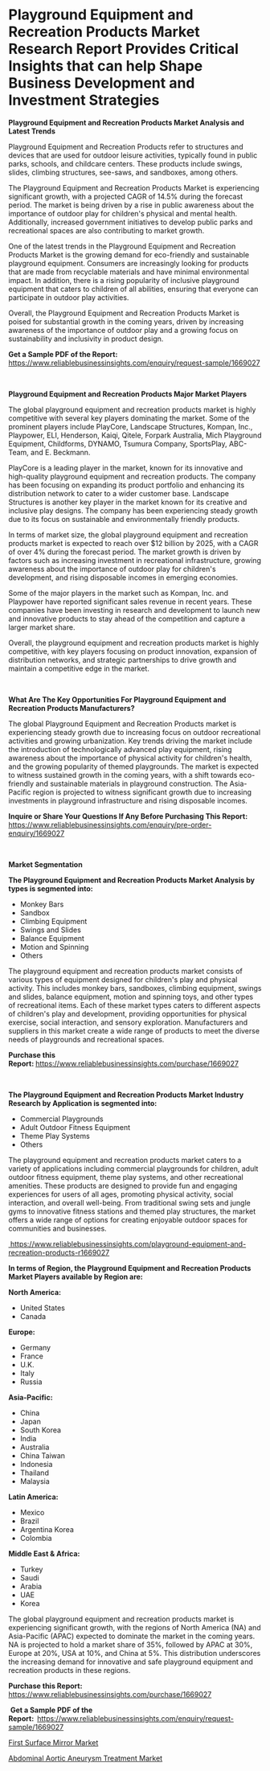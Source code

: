 <p><h1>Playground Equipment and Recreation Products Market Research Report Provides Critical Insights that can help Shape Business Development and Investment Strategies</h1></p><p><strong>Playground Equipment and Recreation Products Market Analysis and Latest Trends</strong></p>
<p><p>Playground Equipment and Recreation Products refer to structures and devices that are used for outdoor leisure activities, typically found in public parks, schools, and childcare centers. These products include swings, slides, climbing structures, see-saws, and sandboxes, among others.</p><p>The Playground Equipment and Recreation Products Market is experiencing significant growth, with a projected CAGR of 14.5% during the forecast period. The market is being driven by a rise in public awareness about the importance of outdoor play for children's physical and mental health. Additionally, increased government initiatives to develop public parks and recreational spaces are also contributing to market growth.</p><p>One of the latest trends in the Playground Equipment and Recreation Products Market is the growing demand for eco-friendly and sustainable playground equipment. Consumers are increasingly looking for products that are made from recyclable materials and have minimal environmental impact. In addition, there is a rising popularity of inclusive playground equipment that caters to children of all abilities, ensuring that everyone can participate in outdoor play activities.</p><p>Overall, the Playground Equipment and Recreation Products Market is poised for substantial growth in the coming years, driven by increasing awareness of the importance of outdoor play and a growing focus on sustainability and inclusivity in product design.</p></p>
<p><strong>Get a Sample PDF of the Report:&nbsp;</strong> <a href="https://www.reliablebusinessinsights.com/enquiry/request-sample/1669027">https://www.reliablebusinessinsights.com/enquiry/request-sample/1669027</a></p>
<p>&nbsp;</p>
<p><strong>Playground Equipment and Recreation Products Major Market Players</strong></p>
<p><p>The global playground equipment and recreation products market is highly competitive with several key players dominating the market. Some of the prominent players include PlayCore, Landscape Structures, Kompan, Inc., Playpower, ELI, Henderson, Kaiqi, Qitele, Forpark Australia, Mich Playground Equipment, Childforms, DYNAMO, Tsumura Company, SportsPlay, ABC-Team, and E. Beckmann.</p><p>PlayCore is a leading player in the market, known for its innovative and high-quality playground equipment and recreation products. The company has been focusing on expanding its product portfolio and enhancing its distribution network to cater to a wider customer base. Landscape Structures is another key player in the market known for its creative and inclusive play designs. The company has been experiencing steady growth due to its focus on sustainable and environmentally friendly products.</p><p>In terms of market size, the global playground equipment and recreation products market is expected to reach over $12 billion by 2025, with a CAGR of over 4% during the forecast period. The market growth is driven by factors such as increasing investment in recreational infrastructure, growing awareness about the importance of outdoor play for children's development, and rising disposable incomes in emerging economies.</p><p>Some of the major players in the market such as Kompan, Inc. and Playpower have reported significant sales revenue in recent years. These companies have been investing in research and development to launch new and innovative products to stay ahead of the competition and capture a larger market share.</p><p>Overall, the playground equipment and recreation products market is highly competitive, with key players focusing on product innovation, expansion of distribution networks, and strategic partnerships to drive growth and maintain a competitive edge in the market.</p></p>
<p>&nbsp;</p>
<p><strong>What Are The Key Opportunities For Playground Equipment and Recreation Products Manufacturers?</strong></p>
<p><p>The global Playground Equipment and Recreation Products market is experiencing steady growth due to increasing focus on outdoor recreational activities and growing urbanization. Key trends driving the market include the introduction of technologically advanced play equipment, rising awareness about the importance of physical activity for children's health, and the growing popularity of themed playgrounds. The market is expected to witness sustained growth in the coming years, with a shift towards eco-friendly and sustainable materials in playground construction. The Asia-Pacific region is projected to witness significant growth due to increasing investments in playground infrastructure and rising disposable incomes.</p></p>
<p><strong>Inquire or Share Your Questions If Any Before Purchasing This Report:</strong> <a href="https://www.reliablebusinessinsights.com/enquiry/pre-order-enquiry/1669027">https://www.reliablebusinessinsights.com/enquiry/pre-order-enquiry/1669027</a></p>
<p>&nbsp;</p>
<p><strong>Market Segmentation</strong></p>
<p><strong>The Playground Equipment and Recreation Products Market Analysis by types is segmented into:</strong></p>
<p><ul><li>Monkey Bars</li><li>Sandbox</li><li>Climbing Equipment</li><li>Swings and Slides</li><li>Balance Equipment</li><li>Motion and Spinning</li><li>Others</li></ul></p>
<p><p>The playground equipment and recreation products market consists of various types of equipment designed for children's play and physical activity. This includes monkey bars, sandboxes, climbing equipment, swings and slides, balance equipment, motion and spinning toys, and other types of recreational items. Each of these market types caters to different aspects of children's play and development, providing opportunities for physical exercise, social interaction, and sensory exploration. Manufacturers and suppliers in this market create a wide range of products to meet the diverse needs of playgrounds and recreational spaces.</p></p>
<p><strong>Purchase this Report:&nbsp;</strong><a href="https://www.reliablebusinessinsights.com/purchase/1669027">https://www.reliablebusinessinsights.com/purchase/1669027</a></p>
<p>&nbsp;</p>
<p><strong>The Playground Equipment and Recreation Products Market Industry Research by Application is segmented into:</strong></p>
<p><ul><li>Commercial Playgrounds</li><li>Adult Outdoor Fitness Equipment</li><li>Theme Play Systems</li><li>Others</li></ul></p>
<p><p>The playground equipment and recreation products market caters to a variety of applications including commercial playgrounds for children, adult outdoor fitness equipment, theme play systems, and other recreational amenities. These products are designed to provide fun and engaging experiences for users of all ages, promoting physical activity, social interaction, and overall well-being. From traditional swing sets and jungle gyms to innovative fitness stations and themed play structures, the market offers a wide range of options for creating enjoyable outdoor spaces for communities and businesses.</p></p>
<p><a href="https://www.reliablebusinessinsights.com/playground-equipment-and-recreation-products-r1669027">&nbsp;https://www.reliablebusinessinsights.com/playground-equipment-and-recreation-products-r1669027</a></p>
<p><strong>In terms of Region, the Playground Equipment and Recreation Products Market Players available by Region are:</strong></p>
<p>
    <p> <strong> North America: </strong>
        <ul>
            <li>United States</li>
            <li>Canada</li>
        </ul>
        </p> 
    <p> <strong> Europe: </strong>
        <ul>
            <li>Germany</li>
            <li>France</li>
            <li>U.K.</li>
            <li>Italy</li>
            <li>Russia</li>
        </ul>
        </p> 
    <p> <strong> Asia-Pacific: </strong>
        <ul>
            <li>China</li>
            <li>Japan</li>
            <li>South Korea</li>
            <li>India</li>
            <li>Australia</li>
            <li>China Taiwan</li>
            <li>Indonesia</li>
            <li>Thailand</li>
            <li>Malaysia</li>
        </ul>
        </p> 
    <p> <strong> Latin America: </strong>
        <ul>
            <li>Mexico</li>
            <li>Brazil</li>
            <li>Argentina Korea</li>
            <li>Colombia</li>
        </ul>
        </p> 
    <p> <strong> Middle East & Africa: </strong>
        <ul>
            <li>Turkey</li>
            <li>Saudi</li>
            <li>Arabia</li>
            <li>UAE</li>
            <li>Korea</li>
        </ul>
    </p>
    </p>
<p><p>The global playground equipment and recreation products market is experiencing significant growth, with the regions of North America (NA) and Asia-Pacific (APAC) expected to dominate the market in the coming years. NA is projected to hold a market share of 35%, followed by APAC at 30%, Europe at 20%, USA at 10%, and China at 5%. This distribution underscores the increasing demand for innovative and safe playground equipment and recreation products in these regions.</p></p>
<p><strong>Purchase this Report: </strong><a href="https://www.reliablebusinessinsights.com/purchase/1669027">https://www.reliablebusinessinsights.com/purchase/1669027</a></p>
<p>&nbsp;<strong>Get a Sample PDF of the Report:&nbsp;&nbsp;</strong><a href="https://www.reliablebusinessinsights.com/enquiry/request-sample/1669027">https://www.reliablebusinessinsights.com/enquiry/request-sample/1669027</a></p>
<p><strong></strong></p>
<p><p><a href="https://github.com/julyju69/Market-Research-Report-List-4/blob/main/first-surface-mirror-market.md">First Surface Mirror Market</a></p><p><a href="https://view.publitas.com/reportprime-1/abdominal-aortic-aneurysm-treatment-market-growth-outlook-from-2024-to-2031-and-it-is-projecting-at-10-7-cagr-with-markets-trends-analysis-by-application-regional-outlook-and-revenue/">Abdominal Aortic Aneurysm Treatment Market</a></p></p>